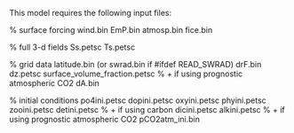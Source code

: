 This model requires the following input files:

% surface forcing
wind.bin
EmP.bin
atmosp.bin
fice.bin

% full 3-d fields
Ss.petsc
Ts.petsc

% grid data
latitude.bin (or swrad.bin if #ifdef READ_SWRAD)
drF.bin
dz.petsc
surface_volume_fraction.petsc
% + if using prognostic atmospheric CO2
dA.bin

% initial conditions
po4ini.petsc
dopini.petsc
oxyini.petsc
phyini.petsc
zooini.petsc
detini.petsc
% + if using carbon
dicini.petsc
alkini.petsc
% + if using prognostic atmospheric CO2
pCO2atm_ini.bin


